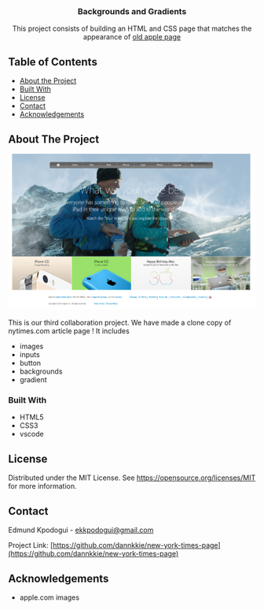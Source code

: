 <!-- PROJECT LOGO -->
<br />
<p align="center">
  <h3 align="center">Backgrounds and Gradients</h3>
  <p align="center">
    This project consists of building an HTML and CSS page that matches the appearance of <a href ="https://web.archive.org/web/20140301004610/http://www.apple.com/">old apple page</a>
    <br />    
  </p>
</p>

<!-- TABLE OF CONTENTS -->

## Table of Contents

- [About the Project](#about-the-project)
- [Built With](#built-with)
- [License](#license)
- [Contact](#contact)
- [Acknowledgements](#acknowledgements)

<!-- ABOUT THE PROJECT -->

## About The Project

[![Product Name Screen Shot][product-screenshot]](https://example.com)

This is our third collaboration project. We have made a clone copy of nytimes.com article page ! It includes

- images
- inputs
- button
- backgrounds
- gradient

### Built With

- HTML5
- CSS3
- vscode

<!-- LICENSE -->

## License

Distributed under the MIT License. See https://opensource.org/licenses/MIT for more information.

<!-- CONTACT -->

## Contact

Edmund Kpodogui - ekkpodogui@gmail.com

Project Link: [https://github.com/dannkkie/new-york-times-page](https://github.com/dannkkie/new-york-times-page)

<!-- ACKNOWLEDGEMENTS -->

## Acknowledgements

- apple.com images

<!-- MARKDOWN LINKS & IMAGES -->
<!-- https://www.markdownguide.org/basic-syntax/#reference-style-links -->

[product-screenshot]: images/screenshot.png

